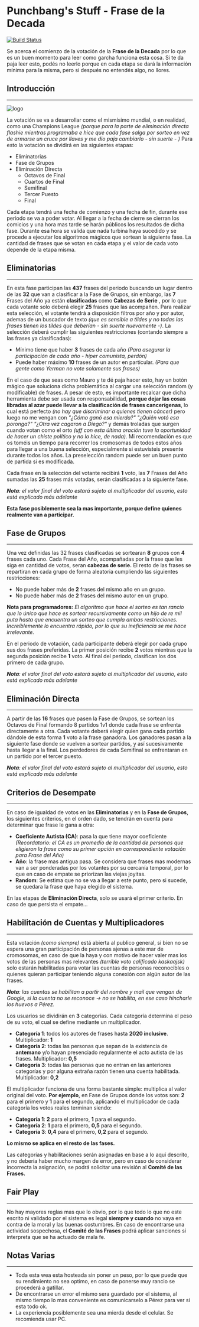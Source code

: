 

# Punchbang's Stuff - Frase de la Decada
[![Build Status](https://travis-ci.org/dperezferrando/frase-de-la-decada.svg?branch=master)](https://travis-ci.org/dperezferrando/frase-de-la-decada)

Se acerca el comienzo de la votación de la **Frase de la Decada** por lo que es un buen momento para leer como garcha funciona esta cosa. Si te da paja leer esto, podés no leerlo porque en cada etapa se dará la información mínima para la misma, pero si después no entendés algo, no llores.


## Introducción
---------------
![logo](https://i.imgur.com/eDNCtkc.png)

La votación se va a desarrollar como el mismísimo mundial, o en realidad, como una Champions League *(porque para la parte de eliminación directa flashie mientras programaba e hice que cada fase salga por sorteo en vez de armarse un cruce por llaves y me dio paja cambiarlo - sin suerte - )*
Para esto la votación se dividirá en las siguientes etapas:


 * Eliminatorias
 * Fase de Grupos
 * Eliminación Directa
   * Octavos de Final
   * Cuartos de Final
   * Semifinal
   * Tercer Puesto
   * Final

Cada etapa  tendrá una fecha de comienzo y una fecha de fin, durante ese periodo se va a poder votar. Al llegar a la fecha de cierre se cierran los comicios y una hora mas tarde se harán públicos los resultados de dicha fase. Durante esa hora se valida que nada turbina haya sucedido y se procede a ejecutar los algoritmos mágicos que sortean la siguiente fase.
La cantidad de frases que se votan en cada etapa y el valor de cada voto depende de la etapa misma.

## Eliminatorias
---------------
En esta fase participan las **437** frases del periodo buscando un lugar dentro de las **32** que van a clasificar a la Fase de Grupos, sin embargo, las **7** Frases del Año ya están **clasificadas** como **Cabezas de Serie** , por lo que cada votante solo deberá elegir **25** frases que las acompañen.
Para realizar esta selección, el votante tendrá a disposición filtros por año y por autor, ademas de un buscador de texto *(que es sensible a tildes y no todas las frases tienen los tildes que deberían - sin suerte nuevamente -)*.
La selección  deberá cumplir las siguientes restricciones (contando siempre a las frases ya clasificadas):
* Mínimo tiene que haber **3** frases de cada año *(Para asegurar la participación de cada año - hiper comunista, perdón)*
* Puede haber máximo **10** frases de un autor en particular. *(Para que gente como Yerman no vote solamente sus frases)*

 En el caso de que seas como Mauro y te dé paja hacer esto, hay un botón mágico que soluciona dicha problemática al cargar una selección random (y modificable) de frases. A pesar de esto, es importante recalcar que dicha herramienta debe ser usada con responsabilidad, **porque dejar las cosas libradas al azar puede llevar a la clasificación de frases cancerígenas**, lo cual está perfecto *(no hay que discriminar a quienes tienen cáncer)* pero luego no me vengan con *"¿Cómo ganó esa mierda?"* *"¿Quién votó esa poronga?"* *"¿Otra vez cagaron a Diego?"*  y demás troladas que surgen cuando votan como el orto *(uff con esta última oración tuve la oportunidad de hacer un chiste político y no lo hice, de nada).*
Mi recomendación es que os toméis un tiempo para recorrer los cromosomas de todos estos años para llegar a una buena selección, especialmente si estuvisteis presente durante todos los años. La preselección random puede ser un buen punto de partida si es modificada.

Cada frase en la selección del votante recibirá **1** voto, las **7** Frases del Año sumadas las **25** frases más votadas, serán clasificadas a la siguiente fase.

***Nota**: el valor final del voto estará sujeto al multiplicador del usuario, esto está explicado más adelante*

**Esta fase posiblemente sea la mas importante, porque define quienes realmente van a participar.**

## Fase de Grupos
---------------
Una vez definidas las 32 frases clasificadas se sortearan **8** grupos con **4** frases cada uno. Cada Frase del Año, acompañadas por la frase que les siga en cantidad de votos, seran **cabezas de serie.**
El resto de las frases se repartiran en cada grupo de forma aleatoria cumpliendo las siguientes restricciones:
* No puede haber más de **2** frases del mismo año en un grupo.
* No puede haber más de **2** frases del mismo autor en un grupo.

**Nota para programadores:** *El algoritmo que hace el sorteo es tan rancio que lo único que hace es sortear recursivamente como un hijo de re mil puta hasta que encuentra un sorteo que cumpla ambas restricciones. Increíblemente lo encuentra rápido, por lo que su ineficiencia se me hace irrelevante.*

En el periodo de votación, cada participante deberá elegir por cada grupo sus dos frases preferidas. La primer posición recibe **2** votos mientras que la segunda posición recibe **1** voto. Al final del periodo, clasifican los dos primero de cada grupo.

***Nota**: el valor final del voto estará sujeto al multiplicador del usuario, esto está explicado más adelante*

## Eliminación Directa
---------------
A partir de las **16** frases que pasen la Fase de Grupos, se sortean los Octavos de Final formando 8 partidos 1v1 donde cada frase se enfrenta directamente a otra. Cada votante deberá elegir quien gana cada partido dándole de esta forma **1** voto a la frase ganadora.
Los ganadores pasan a la siguiente fase donde se vuelven a sortear partidos, y así sucesivamente hasta llegar a la final.  Los perdedores de cada Semifinal se enfrentaran en un partido por el tercer puesto.

***Nota**: el valor final del voto estará sujeto al multiplicador del usuario, esto está explicado más adelante*

## Criterios de Desempate
---------------
En caso de igualdad de votos en las **Eliminatorias** y en la **Fase de Grupos**, los siguientes criterios, en el orden dado, se tendrán en cuenta para determinar que frase le gana a otra:
* **Coeficiente Autista (CA)**: pasa la que tiene mayor coeficiente *(Recordatorio: el CA es un promedio de la cantidad de personas que eligieron la frase como su primer opción en correspondiente votación para Frase del Año)*
* **Año**: la frase mas antigua pasa. Se considera que frases mas modernas van a ser ponderadas por los votantes por su cercanía temporal, por lo que en caso de empate se priorizan las viejas joyitas.
* **Random**: Se estima que no se va a llegar a este punto, pero si sucede, se quedara la frase que haya elegido el sistema.

En las etapas de **Eliminación Directa**, solo se usará el primer criterio. En caso de que persista el empate...

## Habilitación de Cuentas y Multiplicadores
---------------
Esta votación *(como siempre)* está abierta al publico general, si bien no se espera una gran participación de personas ajenas a este mar de cromosomas, en caso de que la haya y con motivo de hacer valer mas los votos de las personas mas relevantes *(terrible voto calificado kaskaajsk)* solo estarán habilitadas para votar las cuentas de personas reconocibles o quienes quieran participar teniendo alguna conexión con algún autor de las frases.

***Nota**: las cuentas se habilitan a partir del nombre y mail que vengan de Google, si la cuenta no se reconoce -> no se habilita, en ese caso hincharle los huevos a Pérez.*

Los usuarios se dividirán en **3** categorías. Cada categoría determina el peso de su voto, el cual se define mediante un multiplicador.

* **Categoría 1**: todos los autores de frases hasta **2020 inclusive**. Multiplicador: **1**
* **Categoría 2**: todas las personas que sepan de la existencia de **antemano** y/o hayan presenciado regularmente el acto autista de las frases. Multiplicador: **0,5**
* **Categoría 3**: todas las personas que no entran en las anteriores categorías y por alguna extraña razón tienen una cuenta habilitada. Multiplicador: **0,2**

El multiplicador funciona de una forma bastante simple: multiplica al valor original del voto.
**Por ejemplo**, en Fase de Grupos donde los votos son: **2** para el primero y **1** para el segundo, aplicando el multiplicador de cada categoría los votos reales terminan siendo:

* **Categoría 1**:  **2** para el primero, **1** para el segundo.
* **Categoría 2**: **1** para el primero, **0,5** para el segundo.
* **Categoría 3**:  **0,4** para el primero, **0,2** para el segundo.

**Lo mismo se aplica en el resto de las fases.**

Las categorías y habilitaciones serán asignadas en base a lo aquí descrito, y no debería haber mucho margen de error, pero en caso de considerar incorrecta la asignación, se podrá solicitar una revisión al **Comité de las Frases.**

## Fair Play
---------------
No hay mayores reglas mas que lo obvio, por lo que todo lo que no este escrito ni validado por el sistema es legal **siempre y cuando** no vaya en contra de la moral y las buenas costumbres. En caso de encontrarse una actividad sospechosa, el **Comité de las Frases** podrá aplicar sanciones si interpreta que se ha actuado de mala fe.

## Notas Varias
---------------
* Toda esta wea esta hosteada sin poner un peso, por lo que puede que su rendimiento no sea optimo, en caso de ponerse muy rancio se procederá a gatillar.
* De encontrarse un error el mismo sera guardado por el sistema, al mismo tiempo lo mas conveniente es comunicarselo a Pérez para ver si esta todo ok.
* La experiencia posiblemente sea una mierda desde el celular. Se recomienda usar PC.
